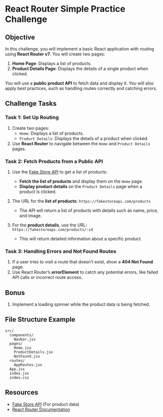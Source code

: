 
# React Router Simple Practice Challenge

## Objective
In this challenge, you will implement a basic React application with routing using **React Router v7**. You will create two pages:
1. **Home Page**: Displays a list of products.
2. **Product Details Page**: Displays the details of a single product when clicked.

You will use a **public product API** to fetch data and display it. You will also apply best practices, such as handling routes correctly and catching errors.

## Challenge Tasks

### Task 1: Set Up Routing
1. Create two pages:
   - `Home`: Displays a list of products.
   - `Product Details`: Displays the details of a product when clicked.
2. Use **React Router** to navigate between the `Home` and `Product Details` pages.

### Task 2: Fetch Products from a Public API
1. Use the [Fake Store API](https://fakestoreapi.com) to get a list of products:
   - **Fetch the list of products** and display them on the `Home` page.
   - **Display product details** on the `Product Details` page when a product is clicked.

2. The URL for the **list of products**: `https://fakestoreapi.com/products`
   - The API will return a list of products with details such as name, price, and image.

3. For the **product details**, use the URL: `https://fakestoreapi.com/products/:id`
   - This will return detailed information about a specific product.

### Task 3: Handling Errors and Not Found Routes
1. If a user tries to visit a route that doesn’t exist, show a **404 Not Found** page.
2. Use React Router’s **errorElement** to catch any potential errors, like failed API calls or incorrect route access.

## Bonus
1. Implement a loading spinner while the product data is being fetched.

## File Structure Example

```text
src/
  components/
    Navbar.jsx
  pages/
    Home.jsx
    ProductDetails.jsx
    NotFound.jsx
  routes/
    AppRoutes.jsx
  App.jsx
  index.jsx
  index.css
```

## Resources
- [Fake Store API](https://fakestoreapi.com) (For product data)
- [React Router Documentation](https://reactrouter.com)
